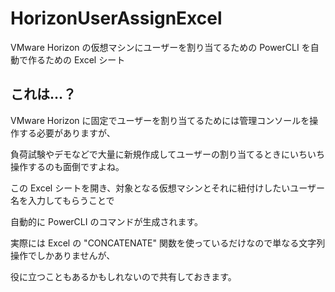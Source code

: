 # HorizonUserAssignExcel
VMware Horizon の仮想マシンにユーザーを割り当てるための PowerCLI を自動で作るための Excel シート

## これは…？
VMware Horizon に固定でユーザーを割り当てるためには管理コンソールを操作する必要がありますが、

負荷試験やデモなどで大量に新規作成してユーザーの割り当てるときにいちいち操作するのも面倒ですよね。

この Excel シートを開き、対象となる仮想マシンとそれに紐付けしたいユーザー名を入力してもらうことで

自動的に PowerCLI のコマンドが生成されます。

実際には Excel の "CONCATENATE" 関数を使っているだけなので単なる文字列操作でしかありませんが、

役に立つこともあるかもしれないので共有しておきます。
